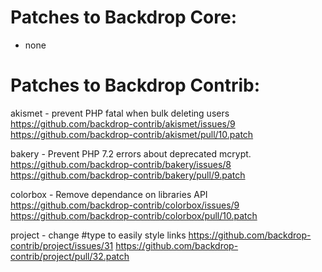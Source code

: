 Patches to Backdrop Core:
=========================

* none


Patches to Backdrop Contrib:
============================

akismet - prevent PHP fatal when bulk deleting users
  https://github.com/backdrop-contrib/akismet/issues/9
  https://github.com/backdrop-contrib/akismet/pull/10.patch

bakery - Prevent PHP 7.2 errors about deprecated mcrypt.
  https://github.com/backdrop-contrib/bakery/issues/8
  https://github.com/backdrop-contrib/bakery/pull/9.patch

colorbox - Remove dependance on libraries API
  https://github.com/backdrop-contrib/colorbox/issues/9
  https://github.com/backdrop-contrib/colorbox/pull/10.patch

project - change #type to easily style links
  https://github.com/backdrop-contrib/project/issues/31
  https://github.com/backdrop-contrib/project/pull/32.patch

